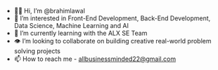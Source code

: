 - 👋🏾 Hi, I’m @brahimlawal
- 👀 I’m interested in Front-End Development, Back-End Development, Data Science, Machine Learning and AI
- 🌱 I’m currently learning with the ALX SE Team
- 👁️ I’m looking to collaborate on building creative real-world problem solving projects
- 📫 How to reach me - allbusinessminded22@gmail.com

<!---
brahimlawal/brahimlawal is a ✨ special ✨ repository because its `README.md` (this file) appears on your GitHub profile.
You can click the Preview link to take a look at your changes.
--->
